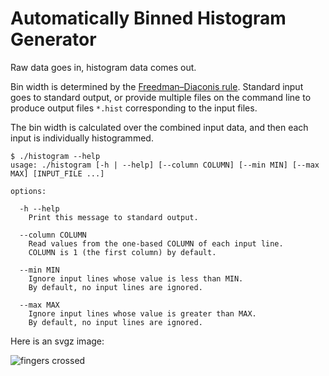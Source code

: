 Automatically Binned Histogram Generator
========================================
Raw data goes in, histogram data comes out.

Bin width is determined by the [Freedman–Diaconis rule][1]. Standard input goes
to standard output, or provide multiple files on the command line to produce
output files `*.hist` corresponding to the input files.

The bin width is calculated over the combined input data, and then each input
is individually histogrammed.

```console
$ ./histogram --help
usage: ./histogram [-h | --help] [--column COLUMN] [--min MIN] [--max MAX] [INPUT_FILE ...]

options:

  -h --help
    Print this message to standard output.

  --column COLUMN
    Read values from the one-based COLUMN of each input line.
    COLUMN is 1 (the first column) by default.

  --min MIN
    Ignore input lines whose value is less than MIN.
    By default, no input lines are ignored.

  --max MAX
    Ignore input lines whose value is greater than MAX.
    By default, no input lines are ignored.
```

Here is an svgz image:

![fingers crossed][2]

[1]: https://en.wikipedia.org/wiki/Histogram#Freedman%E2%80%93Diaconis_rule
[2]: bruh.svgz

